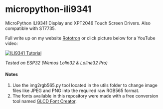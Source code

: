 # micropython-ili9341
MicroPython ILI9341 Display and XPT2046 Touch Screen Drivers.  Also compatible with ST7735.

Full write up on my website [Rototron](https://www.rototron.info/projects/esp32-pwned-password-checker/) or click picture below for a YouTube video:

[![ILI9341 Tutorial](https://img.youtube.com/vi/NJuOkSSfgUQ/sddefault.jpg)](https://youtu.be/NJuOkSSfgUQ )

_Tested on ESP32 (Wemos Lolin32 & Loline32 Pro)_

#### Notes
1. Use the img2rgb565.py tool located in the utils folder to change image files like JPEG and PNG into the required raw RGB565 format.
2. The fonts available in this repository were made with a free conversion tool named [GLCD Font Creator](https://www.mikroe.com/glcd-font-creator/).
